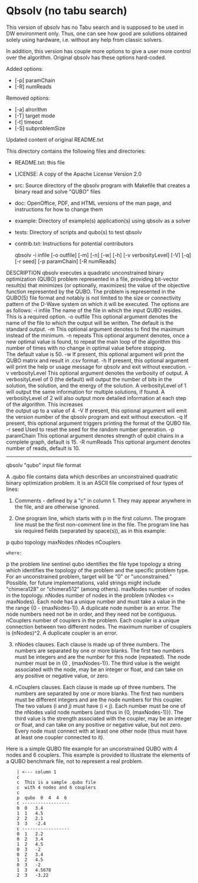 Qbsolv (no tabu search)
=======================

This version of qbsolv has no Tabu search and is supposed to be used
in DW environment only. Thus, one can see how good are solutions obtained
solely using hardware, i.e. without any help from classic solvers.

In addition, this version has couple more options to give a user
more control over the algorithm. Original qbsolv has these options hard-coded.

Added options:
 * [-p] paramChain
 * [-R] numReads

Removed options:
 * [-a] alrorithm
 * [-T] target mode
 * [-t] timeout
 * [-S] subproblemSize


Updated content of original README.txt

This directory contains the following files and directories:
- README.txt:       this file
- LICENSE:          A copy of the Apache License Version 2.0
- src:              Source directory of the qbsolv program with Makefile
            that creates a binary read and solve "QUBO" files
- doc:          OpenOffice, PDF, and HTML versions of the man page,
            and instructions for how to change them
- example:      Directory of example(s) application(s) using qbsolv
            as a solver
- tests:        Directory of scripts and qubo(s) to test qbsolv
- contrib.txt:      Instructions for potential contributors


    qbsolv -i infile [-o outfile] [-m] [-n] [-w] 
        [-h] [-v verbosityLevel] [-V] [-q] [-r seed] [-p paramChain] [-R numReads]

DESCRIPTION 
    qbsolv executes a quadratic unconstrained binary optimization 
    (QUBO) problem represented in a file, providing bit-vector 
    result(s) that minimizes (or optionally, maximizes) the value of 
    the objective function represented by the QUBO.  The problem is 
    represented in the QUBO(5) file format and notably is not limited 
    to the size or connectivity pattern of the D-Wave system on which 
    it will be executed. 
        The options are as follows: 
    -i infile 
        The name of the file in which the input QUBO resides.  This 
        is a required option. 
    -o outfile 
        This optional argument denotes the name of the file to 
        which the output will be written.  The default is the 
        standard output. 
    -m 
        This optional argument denotes to find the maximum instead 
        of the minimum. 
    -n repeats 
        This optional argument denotes, once a new optimal value is 
        found, to repeat the main loop of the algorithm this number
        of times with no change in optimal value before stopping.  
        The default value is 50. 
    -w 
        If present, this optional argument will print the QUBO 
        matrix and result in .csv format. 
    -h 
        If present, this optional argument will print the help or 
        usage message for qbsolv and exit without execution. 
    -v verbosityLevel 
        This optional argument denotes the verbosity of output. A 
        verbosityLevel of 0 (the default) will output the number of 
        bits in the solution, the solution, and the energy of the 
        solution.  A verbosityLevel of 1 will output the same 
        information for multiple solutions, if found. A 
        verbosityLevel of 2 will also output more detailed 
        information at each step of the algorithm. This increases   
        the output up to a value of 4.
    -V 
        If present, this optional argument will emit the version 
        number of the qbsolv program and exit without execution. 
    -q 
        If present, this optional argument triggers printing the 
        format of the QUBO file.
    -r seed 
        Used to reset the seed for the random number generation.
    -p paramChain 
        This optional argument denotes strength of qubit chains 
        in a complete graph, default is 15.
    -R numReads 
        This optional argument denotes number of reads,
        default is 10.

------------------------
qbsolv "qubo" input file format

   A .qubo file contains data which describes an unconstrained
quadratic binary optimization problem.  It is an ASCII file comprised
of four types of lines:

1) Comments - defined by a "c" in column 1.  They may appear
    anywhere in the file, and are otherwise ignored.

2) One program line, which starts with p in the first column.
    The program line must be the first non-comment line in the file.
    The program line has six required fields (separated by space(s)),
    as in this example:

  p   qubo  topology   maxNodes   nNodes   nCouplers

    where:
  p         the problem line sentinel
  qubo      identifies the file type
  topology  a string which identifies the topology of the problem
            and the specific problem type.  For an unconstrained problem,
            target will be "0" or "unconstrained."   Possible, for future
            implementations, valid strings might include "chimera128"
            or "chimera512" (among others).
  maxNodes   number of nodes in the topology.
  nNodes     number of nodes in the problem (nNodes <= maxNodes).
            Each node has a unique number and must take a value in the
            the range {0 - (maxNodes-1)}.  A duplicate node number is an
            error.  The node numbers need not be in order, and they need
            not be contiguous.
  nCouplers  number of couplers in the problem.  Each coupler is a
            unique connection between two different nodes.  The maximum
            number of couplers is (nNodes)^2.  A duplicate coupler is
            an error.

3) nNodes clauses.  Each clause is made up of three numbers.  The
            numbers are separated by one or more blanks.  The first two
            numbers must be integers and are the number for this node
            (repeated).  The node number must be in {0 , (maxNodes-1)}.
            The third value is the weight associated with the node, may be
            an integer or float, and can take on any positive or negative
            value, or zero.

4) nCouplers clauses.  Each clause is made up of three numbers.  The
            numbers are separated by one or more blanks.  The first two
            numbers must be different integers and are the node numbers
            for this coupler.  The two values (i and j) must have (i < j).
            Each number must be one of the nNodes valid node numbers (and
            thus in {0, (maxNodes-1)}).  The third value is the strength
            associated with the coupler, may be an integer or float, and can
            take on any positive or negative value, but not zero.  Every node
            must connect with at least one other node (thus must have at least
            one coupler connected to it).

Here is a simple QUBO file example for an unconstrained QUBO with 4
nodes and 6 couplers.  This example is provided to illustrate the
elements of a QUBO benchmark file, not to represent a real problem.

        | <--- column 1
        c
        c  This is a sample .qubo file
        c  with 4 nodes and 6 couplers
        c
        p  qubo  0  4  4  6 
        c ------------------
        0  0   3.4
        1  1   4.5
        2  2   2.1
        3  3   -2.4
        c ------------------
        0  1   2.2
        0  2   3.4
        1  2   4.5
        0  3   -2
        0  2   3.4
        1  2   4.5
        0  3   -2
        1  3   4.5678
        2  3   -3.22

